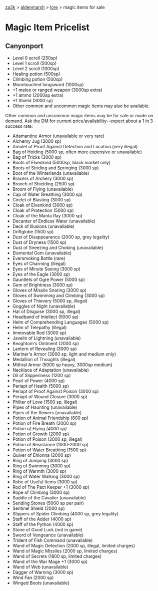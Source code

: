 [za3k](/) > [aldenmarsh](/aldenmarsh/) > [lore](lore) > magic items for sale

# Magic Item Pricelist
## Canyonport

- Level 0 scroll (250sp)
- Level 1 scroll (500sp)
- Level 2 scroll (1000sp)
- Healing potion (500sp) 
- Climbing potion (500sp)
- Moontouched longsword (1000sp)
- +1 melee or ranged weapon (3000sp extra)
- +1 ammo (2000sp extra)
- +1 Shield (3000 sp)
- Other common and uncommon magic items may also be available.

Other common and uncommon magic items may be for sale or made on demand. Ask the DM for current price/availability--expect about a 1 in 3 success rate:
- Adamantine Armor (unavailable or very rare)
- Alchemy Jug (3000 sp)
- Amulet of Proof Against Detection and Location (very illegal)
- Bag of Holding (5000 sp, often more expensive or unavailable)
- Bag of Tricks (3000 sp)
- Boots of Elvenkind (5000sp, black market only)
- Boots of Striding and Springing (3000 sp)
- Boot of the Winterlands (unavailable)
- Bracers of Archery (3000 sp)
- Brooch of Shielding (2500 sp)
- Broom of Flying (unavailable)
- Cap of Water Breathing (3000 sp)
- Circlet of Blasting (3000 sp)
- Cloak of Elvenkind (3000 sp)
- Cloak of Protection (5000 sp)
- Cloak of the Manta Ray (3000 sp)
- Decanter of Endless Water (unavailable)
- Deck of Illusions (unavailable)
- Driftglobe (1500 sp)
- Dust of Disappearance (2000 sp, grey legality)
- Dust of Dryness (1500 sp)
- Dust of Sneezing and Choking (unavailable)
- Elemental Gem (unavailable)
- Eversmoking Bottle (rare)
- Eyes of Charming (illegal)
- Eyes of Minute Seeing (3000 sp)
- Eyes of the Eagle (3000 sp)
- Gauntlets of Ogre Power (5000 sp)
- Gem of Brightness (3000 sp)
- Gloves of Missile Snaring (3000 sp)
- Gloves of Swimming and Climbing (3000 sp)
- Gloves of Thievery (5000 sp, illegal)
- Goggles of Night (unavailable)
- Hat of Disguise (3000 sp, illegal)
- Headband of Intellect (5000 sp)
- Helm of Comprehending Languages (5000 sp)
- Helm of Telepathy (illegal)
- Immovable Rod (3000 sp)
- Javelin of Lightning (unavailable)
- Keoghtom's Ointment (2000 sp)
- Lantern of Revealing (3000 sp)
- Mariner's Armor (3000 sp, light and medium only)
- Medallion of Thoughts (illegal)
- Mithral Armor (5000 sp heavy, 3000sp medium)
- Necklace of Adaptation (unavailable)
- Oil of Slipperiness (1200 sp)
- Pearl of Power (4000 sp)
- Periapt of Health (5000 sp)
- Periapt of Proof Against Poison (3000 sp)
- Periapt of Wound Closure (3000 sp)
- Philter of Love (1500 sp, illegal)
- Pipes of Haunting (unavailable)
- Pipes of the Sewers (unavailable)
- Potion of Animal Friendship (800 sp)
- Potion of Fire Breath (2000 sp)
- *Potion of Flying (4000 sp)*
- Potion of Growth (2000 sp)
- Potion of Poison (2000 sp, illegal)
- Potion of Resistance (1000-2000 sp)
- Potion of Water Breathing (1500 sp)
- Quiver of Ehlonna (2000 sp)
- Ring of Jumping (3000 sp)
- Ring of Swimmng (3000 sp)
- Ring of Warmth (3000 sp)
- Ring of Water Walking (3000 sp)
- Robe of Useful Items (3000 sp)
- Rod of The Pact Keeper +1 (3000 sp)
- Rope of Climbing (3000 sp)
- Saddle of the Cavalier (unavailable)
- Sending Stones (5000 sp per pair)
- Sentinel Shield (2000 sp)
- Slippers of Spider Climbing (4000 sp, grey legality)
- Staff of the Adder (4000 sp)
- Staff of the Python (4000 sp)
- Stone of Good Luck (not in game)
- Sword of Vengeance (unavailable)
- Trident of Fish Command (unavailable)
- Wand of Magic Detection (2000 sp, illegal, limited charges)
- Wand of Magic Missiles (2000 sp, limited charges)
- Wand of Secrets (1800 sp, limited charges)
- Wand of the War Mage +1 (3000 sp)
- Wand of Web (unavailable)
- Dagger of Warning (3000 sp)
- Wind Fan (2000 sp)
- Winged Boots (unavailable)
